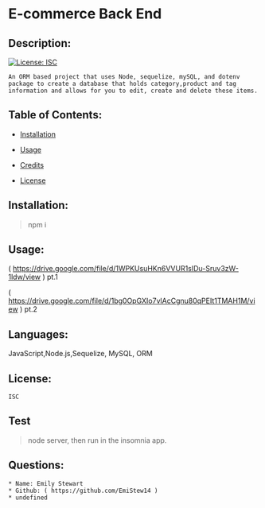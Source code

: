 # E-commerce Back End 

  ## Description:

  [![License: ISC](https://img.shields.io/badge/License-ISC-blue.svg)](https://opensource.org/licenses/ISC)
  
  
    An ORM based project that uses Node, sequelize, mySQL, and dotenv package to create a database that holds category,product and tag information and allows for you to edit, create and delete these items.

  ## Table of Contents:
  
  * [Installation](#Installation)
    
  
  * [Usage](#Usage)
    
  
  * [Credits](#Credits)
    
  
  * [License](#License)
    
  

  ## Installation:
  > npm i

  ## Usage:
   ( https://drive.google.com/file/d/1WPKUsuHKn6VVUR1sIDu-Sruv3zW-1ldw/view ) pt.1

 ( https://drive.google.com/file/d/1bg0OpGXIo7vlAcCgnu80qPEIt1TMAH1M/view ) pt.2
  ## Languages:
  JavaScript,Node.js,Sequelize, MySQL, ORM
  
  ## License:
    ISC

  ## Test
  > node server, then run in the insomnia app.

  ## Questions: 
    * Name: Emily Stewart
    * Github: ( https://github.com/EmiStew14 )
    * undefined

  